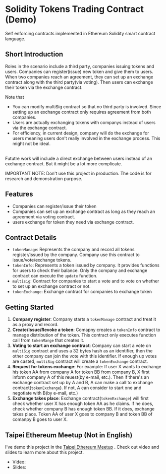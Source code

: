 # Solidity Tokens Trading Contract (Demo)

Self enforcing contracts implemented in Ethereum Solidity smart contract language.

## Short Introduction
Roles in the scenario include a third party, companies issuing tokens and users.
Companies can register(issue) new token and give them to users.
When two companies reach an agreement, they can set up an exchange contract along with the third party(via voting). Then users can exchange their token via the exchange contract.

Note that
- You can modify multiSig contract so that no third party is involved. Since setting up an exchange contract only requires agreement from both companies.
- Users are actually exchanging tokens with companys instead of users via the exchange contract.
- For efficiency, in current design, company will do the exchange for users meaning users don't really involved in the exchange process. This might not be ideal.

<br>
Fututre work will include a direct exchange between users instead of an exchange contract. But it might be a lot more complicate.

IMPORTANT NOTE: Don't use this project in production. The code is for research and demonstration purpose.


## Features

- Companies can register/issue their token
- Companies can set up an exchange contract as long as they reach an agreement via voting contract.
- users exchange for token they need via exchange contract.


## Contract Details

- `tokenManage`: Represents the company and record all tokens register/issued by the company. Company use this contract to issue/vote/exchange tokens.
- `tokenInfo`: Represents a token issued by company. It provides functions for users to check their balance. Only the company and exchange contract can execute the `update` function.
- `multisig`: Contract for companies to start a vote and to vote on whether to set up an exchange contract or not.
- `tokenExchange`: Exchange contract for companies to exchange token



## Getting Started

1. **Company register**: Company starts a `tokenManage` contract and treat it as a proxy and record.
2. **Create/Issue/Revoke a token**: Comapny creates a `tokenInfo` contract to manage distribution of the token. This contract only executes function call from `tokenMange` that creates it.
3. **Voting to start an exchange contract**: Company can start a vote on `multiSig` contract and uses a 32 bytes hash as an identifier, then the other company can join the vote with this identifier. If enough up votes are casted, `multiSig` contract will create a `tokenExchange` contract.
4. **Request for tokens exchange**: For example: If user X wants to exchange his token AA from company A for token BB from company B, X first inform company A of this reuest(by e-mail, etc.). Then if there's an exchange contract set up by A and B, A can make a call to exchange contract(`tokenExchange`). If not, A can consider to start one and negotiate with B(by e-mail, etc.)
5. **Exchange takes place**: Exchange contract(`tokenExchange`) will first check whether user X has enough token AA as he claims. If he does, check whether company B has enough token BB. If it does, exchange takes place. Token AA of user X goes to company B and token BB of comanpy B goes to user X. 


## Taipei Ethereum Meetup (Not in English)

I've demo this project in the [Taipei Ethereum Meetup](http://www.meetup.com/Taipei-Ethereum-Meetup/) . Check out video and slides to learn more about this project.

- Video: 
- Slides: 